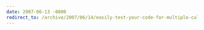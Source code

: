 ```yaml
---
date: 2007-06-13 -0800
redirect_to: /archive/2007/06/14/easily-test-your-code-for-multiple-cultures.aspx/
---
```

